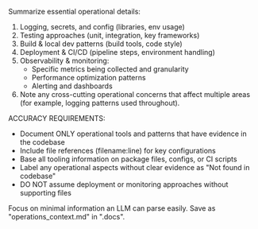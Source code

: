 Summarize essential operational details:
1. Logging, secrets, and config (libraries, env usage)
2. Testing approaches (unit, integration, key frameworks)
3. Build & local dev patterns (build tools, code style)
4. Deployment & CI/CD (pipeline steps, environment handling)
5. Observability & monitoring:
   - Specific metrics being collected and granularity
   - Performance optimization patterns
   - Alerting and dashboards
6. Note any cross-cutting operational concerns that affect multiple areas (for example, logging patterns used throughout).

ACCURACY REQUIREMENTS:
- Document ONLY operational tools and patterns that have evidence in the codebase
- Include file references (filename:line) for key configurations
- Base all tooling information on package files, configs, or CI scripts
- Label any operational aspects without clear evidence as "Not found in codebase"
- DO NOT assume deployment or monitoring approaches without supporting files

Focus on minimal information an LLM can parse easily.
Save as "operations_context.md" in ".docs". 